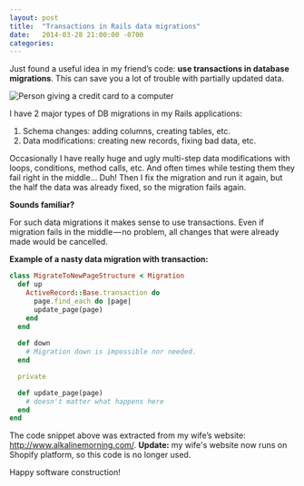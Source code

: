 ```yaml
---
layout: post
title:  "Transactions in Rails data migrations"
date:   2014-03-28 21:00:00 -0700
categories: 
---
```


Just found a useful idea in my friend’s code: **use transactions in database migrations**. This can save you a lot of trouble with partially updated data.

![Person giving a credit card to a computer](https://s3.amazonaws.com/shovik-com/uploads/post_images/2/internet-1593384_1280.jpg?v=63658144892)

I have 2 major types of DB migrations in my Rails applications:

1. Schema changes: adding columns, creating tables, etc.
1. Data modifications: creating new records, fixing bad data, etc.

Occasionally I have really huge and ugly multi-step data modifications with loops, conditions, method calls, etc. And often times while testing them they fail right in the middle… Duh! Then I fix the migration and run it again, but the half the data was already fixed, so the migration fails again.

**Sounds familiar?**

For such data migrations it makes sense to use transactions. Even if migration fails in the middle — no problem, all changes that were already made would be cancelled.

**Example of a nasty data migration with transaction:**

```ruby
class MigrateToNewPageStructure < Migration
  def up
    ActiveRecord::Base.transaction do
      page.find_each do |page|
      update_page(page)
    end
  end
    
  def down
    # Migration down is impossible nor needed.
  end

  private

  def update_page(page)
    # doesn't matter what happens here
  end
end
```

The code snippet above was extracted from my wife’s website: http://www.alkalinemorning.com/. **Update:** my wife's website now runs on Shopify platform, so this code is no longer used.

Happy software construction!